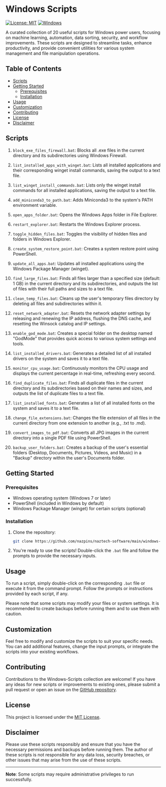 # Windows Scripts

[![License: MIT](https://img.shields.io/badge/License-MIT-yellow.svg)](https://opensource.org/licenses/MIT)
[![Windows](https://img.shields.io/badge/Windows-0078D6?logo=windows&logoColor=white)](https://www.microsoft.com/en-us/windows)

A curated collection of 20 useful scripts for Windows power users, focusing on machine learning, automation, data sorting, security, and workflow improvements. These scripts are designed to streamline tasks, enhance productivity, and provide convenient utilities for various system management and file manipulation operations.

## Table of Contents

- [Scripts](#scripts)
- [Getting Started](#getting-started)
  - [Prerequisites](#prerequisites)
  - [Installation](#installation)
- [Usage](#usage)
- [Customization](#customization)
- [Contributing](#contributing)
- [License](#license)
- [Disclaimer](#disclaimer)

## Scripts

1. `block_exe_files_firewall.bat`: Blocks all .exe files in the current directory and its subdirectories using Windows Firewall.

2. `list_installed_apps_with_winget.bat`: Lists all installed applications and their corresponding winget install commands, saving the output to a text file.

3. `list_winget_install_commands.bat`: Lists only the winget install commands for all installed applications, saving the output to a text file.

4. `add_miniconda3_to_path.bat`: Adds Miniconda3 to the system's PATH environment variable.

5. `open_apps_folder.bat`: Opens the Windows Apps folder in File Explorer.

6. `restart_explorer.bat`: Restarts the Windows Explorer process.

7. `toggle_hidden_files.bat`: Toggles the visibility of hidden files and folders in Windows Explorer.

8. `create_system_restore_point.bat`: Creates a system restore point using PowerShell.

9. `update_all_apps.bat`: Updates all installed applications using the Windows Package Manager (winget).

10. `find_large_files.bat`: Finds all files larger than a specified size (default: 1 GB) in the current directory and its subdirectories, and outputs the list of files with their full paths and sizes to a text file.

11. `clean_temp_files.bat`: Cleans up the user's temporary files directory by deleting all files and subdirectories within it.

12. `reset_network_adapter.bat`: Resets the network adapter settings by releasing and renewing the IP address, flushing the DNS cache, and resetting the Winsock catalog and IP settings.

13. `enable_god_mode.bat`: Creates a special folder on the desktop named "GodMode" that provides quick access to various system settings and tools.

14. `list_installed_drivers.bat`: Generates a detailed list of all installed drivers on the system and saves it to a text file.

15. `monitor_cpu_usage.bat`: Continuously monitors the CPU usage and displays the current percentage in real-time, refreshing every second.

16. `find_duplicate_files.bat`: Finds all duplicate files in the current directory and its subdirectories based on their names and sizes, and outputs the list of duplicate files to a text file.

17. `list_installed_fonts.bat`: Generates a list of all installed fonts on the system and saves it to a text file.

18. `change_file_extensions.bat`: Changes the file extension of all files in the current directory from one extension to another (e.g., .txt to .md).

19. `convert_images_to_pdf.bat`: Converts all JPG images in the current directory into a single PDF file using PowerShell.

20. `backup_user_folders.bat`: Creates a backup of the user's essential folders (Desktop, Documents, Pictures, Videos, and Music) in a "Backup" directory within the user's Documents folder.

## Getting Started

### Prerequisites

- Windows operating system (Windows 7 or later)
- PowerShell (included in Windows by default)
- Windows Package Manager (winget) for certain scripts (optional)

### Installation

1. Clone the repository:

   ```bash
   git clone https://github.com/nazpins/naztech-software/main/windows-scripts.git
   ```

2. You're ready to use the scripts! Double-click the `.bat` file and follow the prompts to provide the necessary inputs.

## Usage

To run a script, simply double-click on the corresponding `.bat` file or execute it from the command prompt. Follow the prompts or instructions provided by each script, if any.

Please note that some scripts may modify your files or system settings. It is recommended to create backups before running them and to use them with caution.

## Customization

Feel free to modify and customize the scripts to suit your specific needs. You can add additional features, change the input prompts, or integrate the scripts into your existing workflows.

## Contributing

Contributions to the Windows-Scripts collection are welcome! If you have any ideas for new scripts or improvements to existing ones, please submit a pull request or open an issue on the [GitHub repository](https://github.com/nazpins/naztech-software/main/windows-scripts).

## License

This project is licensed under the [MIT License](LICENSE).

## Disclaimer

Please use these scripts responsibly and ensure that you have the necessary permissions and backups before running them. The author of these scripts is not responsible for any data loss, security breaches, or other issues that may arise from the use of these scripts.

---

**Note**: Some scripts may require administrative privileges to run successfully.